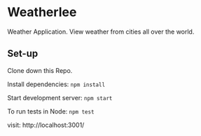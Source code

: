 # Weatherlee

Weather Application.  View weather from cities all over the world.  

## Set-up
Clone down this Repo.

Install dependencies: `npm install`

Start development server: `npm start`

To run tests in Node: `npm test`

visit: http://localhost:3001/

